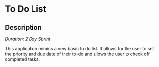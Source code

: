 # To Do List

## Description

_Duration: 2 Day Sprint_

This application mimics a very basic to do list. It allows for the user to set the priority and due date of their to-do and allows the user to check off completed tasks.
